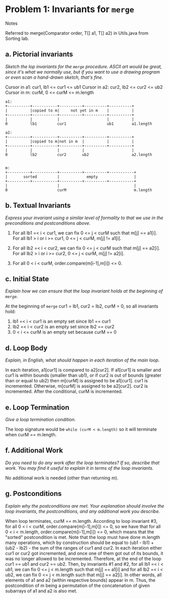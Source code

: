 Problem 1: Invariants for `merge`
=================================
Notes

Referred to merge(Comparator<T> order, T[] a1, T[] a2) in Utils.java
from Sorting lab.

a. Pictorial invariants
-----------------------

_Sketch the lop invariants for the `merge` procedure.  ASCII art
would be great, since it's what we normally use, but if you want to
use a drawing program or even scan a hand-drawn sketch, that's fine._

Cursor in a1: cur1, lb1 <= cur1 <= ub1
Cursor in a2: cur2, lb2 <= cur2 <= ub2
Cursor in m:  curM, 0 <= curM <= m.length

    a1:
    +----------+-----------+----------+----------+----------+
    |          |copied to m|     not yet in m    |          |
    +----------+-----------+----------+----------+----------+
    |          |           |                     |          |
    0          lb1         cur1                  ub1        a1.length

    a2:
    +----------+-----------+----------+----------+----------+
    |          |copied to m|not in m  |          |          |
    +----------+-----------+----------+----------+----------+
    |          |           |          |                     |
    0          lb2         cur2       ub2                   a2.length


    m:
    +----------+-----------+----------+----------+-----------+
    |       sorted         |            empty                |
    +----------+-----------+----------+----------+-----------+
    |                      |                                 |
    0                      curM                              m.length

b. Textual Invariants
---------------------

_Express your invariant using a similar level of formality to that
we use in the preconditions and postconditions above._

1) For all lb1 =< i < cur1, we can fix 0 <= j < curM such that
m[j] == a1[i].
For all lb1 > i or i >= cur1, 0 <= j < curM, m[j] != a1[i].

2) For all lb2 =< i < cur2, we can fix 0 <= j < curM such that
m[j] == a2[i].
 For all lb2 > i or i >= cur2, 0 <= j < curM, m[j] != a2[i].

3) For all 0 < i < curM, order.compare(m[i-1],m[i]) <= 0.

c. Initial State
----------------

_Explain how we can ensure that the loop invariant holds at
the beginning of `merge`._

At the beginning of `merge` cur1 = lb1, cur2 = lb2, curM = 0, so 
all invariants hold:
1) lb1 =< i < cur1 is an empty set since lb1 == cur1
2) lb2 =< i < cur2 is an empty set since lb2 == cur2
3) 0 < i <= curM is an empty set because curM == 0

d. Loop Body
------------

_Explain, in English, what should happen in each iteration of
the main loop._

 In each iteration, a1[cur1] is compared to a2[cur2]. 
If a1[cur1] is smaller and cur1 is within bounds (smaller than ub1),
or if cur2 is out of bounds (greater than or equal to ub2)
then m[curM] is assigned to be a1[cur1]. cur1 is incremented.
Otherwise, m[curM] is assigned to be a2[cur2]. cur2 is incremented.
After the conditional, curM is incremented.

e. Loop Termination
-------------------

_Give a loop termination condition._

The loop signature would be `while (curM < m.length)` so it will terminate
when curM == m.length.

f. Additional Work
------------------

_Do you need to do any work after the loop terminates?  If so,
describe that work.  You may find it useful to explain it in terms
of the loop invariants._

No additional work is needed (other than returning m).

g. Postconditions
-----------------

_Explain why the postconditions are met.  Your explanation should
involve the loop invariants, the postconditions, and any additional
work you describe._

When loop terminates, curM == m.length. According to loop invariant #3,
for all 0 < i < curM, order.compare(m[i-1],m[i]) <= 0, so we have that
for all 0 < i < m.length, order.compare(m[i-1],m[i]) <= 0, which means 
that the "sorted" postcondition is met.
Note that the loop must have done m.length many operations, which by
construction should be equal to (ub1 - lb1) + (ub2 - lb2) - the sum of the
ranges of cur1 and cur2. In each iteration either cur1 or cur2 got
 incremented, and once one of them got out of its bounds, it was no longer
 allowed to be incremented. Therefore, at the end of the loop cur1 == ub1
and cur2 == ub2. Then, by invariants #1 and #2, for all lb1 =< i < ub1,
 we can fix 0 <= j < m.length such that m[j] == a1[i] and for all
 lb2 =< i < ub2, we can fix 0 <= j < m.length such that m[j] == a2[i]. In
other words, all elements of a1 and a2 (within respective bounds) appear
in m. Thus, the postcondition of m being a permutation of the concatenation
of given subarrays of a1 and a2 is also met.
